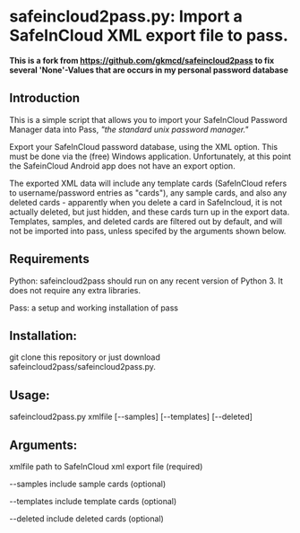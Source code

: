 # safeincloud2pass.py: Import a SafeInCloud XML export file to pass.

**This is a fork from https://github.com/gkmcd/safeincloud2pass to fix several 'None'-Values that are occurs in my personal password database**

## Introduction
This is a simple script that allows you to import your SafeInCloud Password
Manager data into Pass, *"the standard unix password manager."*

Export your SafeInCloud password database, using the XML option. This must be
done via the (free) Windows application. Unfortunately, at this point the
SafeinCloud Android app does not have an export option.

The exported XML data will include any template cards (SafeInCloud refers to
username/password entries as "cards"), any sample cards, and also any deleted
cards - apparently when you delete a card in SafeIncloud, it is not actually
deleted, but just hidden, and these cards turn up in the export data.
Templates, samples, and deleted cards are filtered out by default, and will
not be imported into pass, unless specifed by the arguments shown below.

## Requirements
Python:     safeincloud2pass should run on any recent version of Python 3. It
does not require any extra libraries.

Pass:       a setup and working installation of pass

## Installation:
git clone this repository or just download
safeincloud2pass/safeincloud2pass.py.

## Usage:
safeincloud2pass.py xmlfile [--samples] [--templates] [--deleted]

## Arguments:
xmlfile         path to SafeInCloud xml export file (required)

--samples       include sample cards (optional)

--templates     include template cards (optional)

--deleted       include deleted cards (optional)
